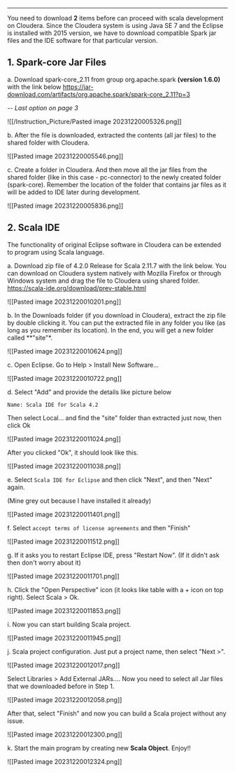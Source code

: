 <hr>

You need to download **2** items before can proceed with scala development on Cloudera. Since the Cloudera system is using Java SE 7 and the Eclipse is installed with 2015 version, we have to download compatible Spark jar files and the IDE software for that particular version.

## 1. Spark-core Jar Files

a. Download spark-core_2.11 from group org.apache.spark **(version 1.6.0)** with the link below https://jar-download.com/artifacts/org.apache.spark/spark-core_2.11?p=3

-- *Last option on page 3*

![[/Instruction_Picture/Pasted image 20231220005326.png]]

b. After the file is downloaded, extracted the contents (all jar files) to the shared folder with Cloudera.

![[Pasted image 20231220005546.png]]

c. Create a folder in Cloudera. And then move all the jar files from the shared folder (like in this case - pc-connector) to the newly created folder (spark-core). Remember the location of the folder that contains jar files as it will be added to IDE later during development.

![[Pasted image 20231220005836.png]]


## 2. Scala IDE

The functionality of original Eclipse software in Cloudera can be extended to program using Scala language.

a. Download zip file of 4.2.0 Release for Scala 2.11.7 with the link below. You can download on Cloudera system natively with Mozilla Firefox or through Windows system and drag the file to Cloudera using shared folder.
https://scala-ide.org/download/prev-stable.html

![[Pasted image 20231220010201.png]]

b. In the Downloads folder (if you download in Cloudera), extract the zip file by double clicking it. You can put the extracted file in any folder you like (as long as you remember its location). In the end, you will get a new folder called **"site"*.

![[Pasted image 20231220010624.png]]

c. Open Eclipse. Go to Help > Install New Software...

![[Pasted image 20231220010722.png]]

d. Select "Add" and provide the details like picture below

	Name: Scala IDE for Scala 4.2

Then select Local... and find the "site" folder than extracted just now, then click Ok

![[Pasted image 20231220011024.png]]

After you clicked "Ok", it should look like this.

![[Pasted image 20231220011038.png]]

e. Select `Scala IDE for Eclipse` and then click "Next", and then "Next" again.

(Mine grey out because I have installed it already)

![[Pasted image 20231220011401.png]]

f. Select `accept terms of license agreements` and then "Finish"

![[Pasted image 20231220011512.png]]

g. If it asks you to restart Eclipse IDE, press "Restart Now". (If it didn't ask then don't worry about it)

![[Pasted image 20231220011701.png]]

h. Click the "Open Perspective" icon (it looks like table with a + icon on top right). Select Scala > Ok.

![[Pasted image 20231220011853.png]]

i. Now you can start building Scala project.

![[Pasted image 20231220011945.png]]

j. Scala project configuration. Just put a project name, then select "Next >".

![[Pasted image 20231220012017.png]]

Select Libraries > Add External JARs.... Now you need to select all Jar files that we downloaded before in Step 1.

![[Pasted image 20231220012058.png]]

After that, select "Finish" and now you can build a Scala project without any issue.

![[Pasted image 20231220012300.png]]

k. Start the main program by creating new **Scala Object**. Enjoy!!

![[Pasted image 20231220012324.png]]
